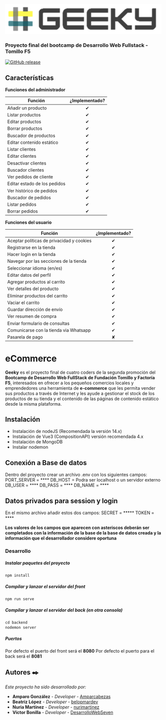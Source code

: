 ![](https://github.com/DesarrolloWebSeven/ecommerce/blob/master/public/logo/logo-color.png)
### Proyecto final del bootcamp de Desarrollo Web Fullstack - Tomillo F5


 [![GitHub release](https://img.shields.io/github/release/ovflowd/ecommerce.svg)](https://github.com/DesarrolloWebSeven/ecommerce) 


## Características

<b>Funciones del administrador</b>

| Función  |  ¿Implementado? |
|----------|:---------------:|
| Añadir un producto | &#10004;|
| Listar productos | &#10004; |
| Editar productos | &#10004; |
| Borrar productos | &#10004; |
| Buscador de productos | &#10004; |
| Editar contenido estático | &#10004;|
| Listar clientes | &#10004; |
| Editar clientes | &#10004; |
| Desactivar clientes | &#10004; |
| Buscador clientes | &#10004; |
| Ver pedidos de cliente | &#10004; |
| Editar estado de los pedidos | &#10004; |
| Ver histórico de pedidos | &#10004; |
| Buscador de pedidos | &#10004; |
| Listar pedidos | &#10004; |
| Borrar pedidos | &#10004; |



<b>Funciones del usuario</b>

| Función  |  ¿Implementado? |
|----------|:---------------:|
| Aceptar políticas de privacidad y cookies | &#10004; |
| Registrarse en la tienda | &#10004; |
| Hacer login en la tienda | &#10004; |
| Navegar por las secciones de la tienda | &#10004;|
| Seleccionar idioma (en/es) | &#10004; |
| Editar datos del perfil | &#10004; |
| Agregar productos al carrito| &#10004; |
| Ver detalles del producto | &#10004; |
| Eliminar productos del carrito | &#10004; |
| Vaciar el carrito | &#10004; |
| Guardar dirección de envío | &#10004; |
| Ver resumen de compra | &#10004; |
| Enviar formulario de consultas | &#10004; |
| Comunicarse con la tienda via Whatsapp | &#10004; |
| Pasarela de pago | &#10008; |





# eCommerce

**Geeky** es el proyecto final de cuatro coders de la segunda promoción del **Bootcamp de Desarrollo Web FullStack de Fundación Tomillo y Factoría F5**, interesados en ofrecer a los pequeños comercios locales y emprendedores una herramienta de **e-commerce** que les permita vender sus productos a través de Internet y les ayude a gestionar el stock de los productos de su tienda y el contenido de las páginas de contenido estático desde la misma plataforma.


## Instalación

* Instalación de nodeJS (Recomendada la versión 14.x)
* Instalación de Vue3 (CompositionAPI) versión recomendada 4.x
* Instalación de MongoDB
* Instalar nodemon

## Conexión a Base de datos
Dentro del proyecto crear un archivo .env con los siguientes campos:
PORT_SERVER = ****
DB_HOST = Podra ser localhost o un servidor externo
DB_USER = ****
DB_PASS = ****
DB_NAME = ****
## Datos privados para session y login
En el mismo archivo añadir estos dos campos:
SECRET = *****
TOKEN = ****

**Los valores de los campos que aparecen con asteriscos deberán ser completados con la información de la base de la base de datos creada y la información que el desarrollador considere oportuna**



### Desarrollo


##### Instalar paquetes del proyecto
```
npm install
```

##### Compilar y lanzar el servidor del front
```
npm run serve
```
##### Compilar y lanzar el servidor del back (en otra consola)
```
cd backend
nodemon server
```


##### Puertos

Por defecto el puerto del front será el **8080**
Por defecto el puerto para el back será el **8081**


## Autores ✒️

_Este proyecto ha sido desarrollado por:_

* **Amparo González** - *Developer* - [Amparcabezas](https://github.com/Amparcabezas)
* **Beatriz López** - *Developer* - [belopmardev](https://github.com/belopmardev)
* **Nuria Martínez** - *Developer* - [nurimartinez](https://github.com/nurimartinez)
* **Víctor Bonilla** - *Developer* - [DesarrolloWebSeven](https://github.com/DesarrolloWebSeven)
